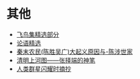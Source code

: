 # 其他

+ [飞鸟集精选部分](飞鸟集精选部分.html)
+ [论语精选](论语精选.html)
+ [秦末农民(陈胜吴广)大起义原因与-陈涉世家](秦末农民(陈胜吴广)大起义原因与-陈涉世家.html)
+ [清明上河图——张择端的神笔](清明上河图——张择端的神笔.html)
+ [人类群星闪耀时摘抄](人类群星闪耀时摘抄.html)